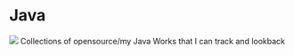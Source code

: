 # Java
![](https://cms-assets.tutsplus.com/uploads/users/34/posts/25571/preview_image/jinja.jpg)
Collections of opensource/my Java Works that I can track and lookback
